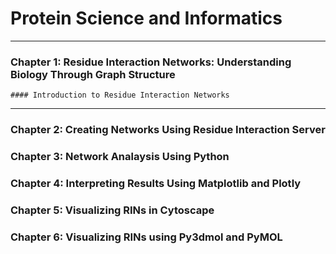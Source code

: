# **Protein Science and Informatics**
---
### Chapter 1: Residue Interaction Networks: Understanding Biology Through Graph Structure
    #### Introduction to Residue Interaction Networks
---
### Chapter 2: Creating Networks Using Residue Interaction Server
### Chapter 3: Network Analaysis Using Python
### Chapter 4: Interpreting Results Using Matplotlib and Plotly
### Chapter 5: Visualizing RINs in Cytoscape
### Chapter 6: Visualizing RINs using Py3dmol and PyMOL
